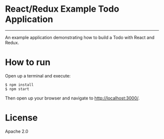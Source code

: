 # React/Redux Example Todo Application
--------------------------------------

An example application demonstrating how to build a Todo with React and Redux.

# How to run

Open up a terminal and execute:

```term
$ npm install
$ npm start
```

Then open up your browser and navigate to [http://localhost:3000/](http://localhost:3000/).

# License

Apache 2.0